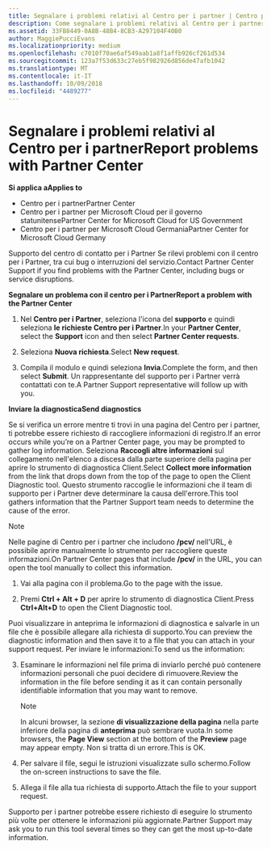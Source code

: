 ```yaml
---
title: Segnalare i problemi relativi al Centro per i partner | Centro per i partner
description: Come segnalare i problemi relativi al Centro per i partner e raccogliere informazioni di diagnostica per il nostro team di supporto.
ms.assetid: 33FB8449-0A8B-48B4-8CB3-A297104F40B0
author: MaggiePucciEvans
ms.localizationpriority: medium
ms.openlocfilehash: c7010f70ae6af549aab1a8f1affb926cf261d534
ms.sourcegitcommit: 123a7f53d633c27eb5f982926d856de47afb1042
ms.translationtype: MT
ms.contentlocale: it-IT
ms.lasthandoff: 10/09/2018
ms.locfileid: "4489277"
---
```

# <a name="report-problems-with-partner-center"></a><span data-ttu-id="36714-103">Segnalare i problemi relativi al Centro per i partner</span><span class="sxs-lookup"><span data-stu-id="36714-103">Report problems with Partner Center</span></span>

**<span data-ttu-id="36714-104">Si applica a</span><span class="sxs-lookup"><span data-stu-id="36714-104">Applies to</span></span>**

-  <span data-ttu-id="36714-105">Centro per i partner</span><span class="sxs-lookup"><span data-stu-id="36714-105">Partner Center</span></span>
-  <span data-ttu-id="36714-106">Centro per i partner per Microsoft Cloud per il governo statunitense</span><span class="sxs-lookup"><span data-stu-id="36714-106">Partner Center for Microsoft Cloud for US Government</span></span>
-  <span data-ttu-id="36714-107">Centro per i partner per Microsoft Cloud Germania</span><span class="sxs-lookup"><span data-stu-id="36714-107">Partner Center for Microsoft Cloud Germany</span></span>

<span data-ttu-id="36714-108">Supporto del centro di contatto per i Partner Se rilevi problemi con il centro per i Partner, tra cui bug o interruzioni del servizio.</span><span class="sxs-lookup"><span data-stu-id="36714-108">Contact Partner Center Support if you find problems with the Partner Center, including bugs or service disruptions.</span></span>

**<span data-ttu-id="36714-109">Segnalare un problema con il centro per i Partner</span><span class="sxs-lookup"><span data-stu-id="36714-109">Report a problem with the Partner Center</span></span>**

1.  <span data-ttu-id="36714-110">Nel **Centro per i Partner**, seleziona l'icona del **supporto** e quindi seleziona **le richieste Centro per i Partner**.</span><span class="sxs-lookup"><span data-stu-id="36714-110">In your **Partner Center**, select the **Support** icon and then select **Partner Center requests**.</span></span>

2.  <span data-ttu-id="36714-111">Seleziona **Nuova richiesta**.</span><span class="sxs-lookup"><span data-stu-id="36714-111">Select **New request**.</span></span>

3.  <span data-ttu-id="36714-112">Compila il modulo e quindi seleziona **Invia**.</span><span class="sxs-lookup"><span data-stu-id="36714-112">Complete the form, and then select **Submit**.</span></span> <span data-ttu-id="36714-113">Un rappresentante del supporto per i Partner verrà contattati con te.</span><span class="sxs-lookup"><span data-stu-id="36714-113">A Partner Support representative will follow up with you.</span></span>

**<span data-ttu-id="36714-114">Inviare la diagnostica</span><span class="sxs-lookup"><span data-stu-id="36714-114">Send diagnostics</span></span>**

<span data-ttu-id="36714-115">Se si verifica un errore mentre ti trovi in una pagina del Centro per i partner, ti potrebbe essere richiesto di raccogliere informazioni di registro.</span><span class="sxs-lookup"><span data-stu-id="36714-115">If an error occurs while you’re on a Partner Center page, you may be prompted to gather log information.</span></span> <span data-ttu-id="36714-116">Seleziona **Raccogli altre informazioni** sul collegamento nell'elenco a discesa dalla parte superiore della pagina per aprire lo strumento di diagnostica Client.</span><span class="sxs-lookup"><span data-stu-id="36714-116">Select **Collect more information** from the link that drops down from the top of the page to open the Client Diagnostic tool.</span></span> <span data-ttu-id="36714-117">Questo strumento raccoglie le informazioni che il team di supporto per i Partner deve determinare la causa dell'errore.</span><span class="sxs-lookup"><span data-stu-id="36714-117">This tool gathers information that the Partner Support team needs to determine the cause of the error.</span></span> 

>[!NOTE]
><span data-ttu-id="36714-118">Nelle pagine di Centro per i partner che includono **/pcv/** nell'URL, è possibile aprire manualmente lo strumento per raccogliere queste informazioni.</span><span class="sxs-lookup"><span data-stu-id="36714-118">On Partner Center pages that include **/pcv/** in the URL, you can open the tool manually to collect this information.</span></span>

1.  <span data-ttu-id="36714-119">Vai alla pagina con il problema.</span><span class="sxs-lookup"><span data-stu-id="36714-119">Go to the page with the issue.</span></span>

2.  <span data-ttu-id="36714-120">Premi **Ctrl + Alt + D** per aprire lo strumento di diagnostica Client.</span><span class="sxs-lookup"><span data-stu-id="36714-120">Press **Ctrl+Alt+D** to open the Client Diagnostic tool.</span></span>

<span data-ttu-id="36714-121">Puoi visualizzare in anteprima le informazioni di diagnostica e salvarle in un file che è possibile allegare alla richiesta di supporto.</span><span class="sxs-lookup"><span data-stu-id="36714-121">You can preview the diagnostic information and then save it to a file that you can attach in your support request.</span></span> <span data-ttu-id="36714-122">Per inviare le informazioni:</span><span class="sxs-lookup"><span data-stu-id="36714-122">To send us the information:</span></span>

3.  <span data-ttu-id="36714-123">Esaminare le informazioni nel file prima di inviarlo perché può contenere informazioni personali che puoi decidere di rimuovere.</span><span class="sxs-lookup"><span data-stu-id="36714-123">Review the information in the file before sending it as it can contain personally identifiable information that you may want to remove.</span></span> 

    >[!NOTE]
    ><span data-ttu-id="36714-124">In alcuni browser, la sezione **di visualizzazione della pagina** nella parte inferiore della pagina di **anteprima** può sembrare vuota.</span><span class="sxs-lookup"><span data-stu-id="36714-124">In some browsers, the **Page View** section at the bottom of the **Preview** page may appear empty.</span></span> <span data-ttu-id="36714-125">Non si tratta di un errore.</span><span class="sxs-lookup"><span data-stu-id="36714-125">This is OK.</span></span>

4.  <span data-ttu-id="36714-126">Per salvare il file, segui le istruzioni visualizzate sullo schermo.</span><span class="sxs-lookup"><span data-stu-id="36714-126">Follow the on-screen instructions to save the file.</span></span>

5.  <span data-ttu-id="36714-127">Allega il file alla tua richiesta di supporto.</span><span class="sxs-lookup"><span data-stu-id="36714-127">Attach the file to your support request.</span></span>

<span data-ttu-id="36714-128">Supporto per i partner potrebbe essere richiesto di eseguire lo strumento più volte per ottenere le informazioni più aggiornate.</span><span class="sxs-lookup"><span data-stu-id="36714-128">Partner Support may ask you to run this tool several times so they can get the most up-to-date information.</span></span>

